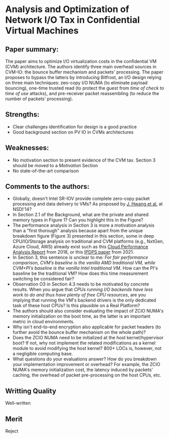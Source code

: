 <!-- #################ATC'23#####################"# -->

# Analysis and Optimization of Network I/O Tax in Confidential Virtual Machines

## Paper summary: 
The paper aims to optimize I/O virtualization costs in the confidential VM (CVM) architecture. The authors identify three main overhead sources in CVM-IO: the bounce buffer mechanism and packets' processing. The paper proposes to bypass the latters by introducing Bitfrost, an I/O design relying on three main techniques: zeo-copy I/O NUMA (to eliminate payload bouncing), one-time trusted read (to protect the guest from *time of check to time of use* attacks), and pre-receiver packet reassembling (to reduce the number of packets' processing). 

## Strengths:
* Clear challenges identification for design is a good practice
* Good background section on PV IO in CVMs architectures


## Weaknesses:
* No motivation section to present evidence of the CVM tax. Section 3 should be moved to a *Motivation* Section
* No state-of-the-art comparison

  
## Comments to the authors: 
* Globally, doesn't Intel SR-IOV provide complete zero-copy packet processing and data delivery to VMs? As proposed by [J. Hwang et al.](https://www.usenix.org/system/files/conference/nsdi14/nsdi14-paper-hwang.pdf) at NSDI'14?
* In Section 2.1 of the Background, what are the private and shared memory types in Figure 1? Can you highlight this in the Figure?
* The performance analysis in Section 3 is more a motivation analysis than a "first thorough" analysis because apart from the unique breakdown figure (Figure 3) presented in this section, some in deep CPU/IO/Storage analysis on traditional and CVM platforms (e.g., NxtGen, Azure Cloud, AWS) already exist such as this [Cloud Performance Analysis Report](https://nxtgen.com/pdf/NxtGen-Performance-Report-Sep-26-2018v51-Final.pdf) from 2018, or this [IPDPS paper](https://arch.cs.ucdavis.edu/assets/papers/ipdps21-hpc-tee-performance.pdf) from 2021.
* In Section 3, this sentence is unclear to me: *For fair performance comparison, CVM’s baseline is the vanilla AMD traditional VM, while CVM+PI’s baseline is the vanilla Intel traditional VM.* How can the PI's baseline be the traditional VM? How does this time measurement switching be considered fair?
* Observation O3 in Section 4.3 needs to be motivated by concrete results. When you argue that *CPUs running I/O backends have less work to do and thus have plenty of free CPU resources*, are you implying that running the VM's backend drivers is the only dedicated task of these host CPUs? Is this plausible on a Real Platform?
* The authors should also consider evaluating the impact of ZCIO NUMA's memory initialization on the boot time, as the latter is an important metric in cloud environments.
*  Why isn't end-to-end encryption also applicable for packet headers (to further avoid the bounce buffer mechanism on the whole path)?
* Does the ZCIO NUMA need to be initialized at the host kernel/hypervisor boot? If not, why not implement the related modifications as a kernel module to avoid modifying the host kernel? 800+ LOCs is, however, not a negligible computing base.
* What questions do your evaluations answer? How do you breakdown your implementation improvement or overhead? For example, the ZCIO NUMA's memory initialization cost, the latency induced by packets' caching, the overhead of packet pre-processing on the host CPUs, etc.

## Writting Quality
Well-written

## Merit
Reject